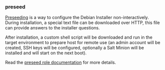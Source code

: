### preseed

[Preseeding](https://wiki.debian.org/DebianInstaller/Preseed) is a way
to configure the Debian Installer non-interactively. During
installation, a special text file can be downloaded over HTTP, this file
can provide answers to the installer questions.

After installation, a custom shell script will be downloaded and run in
the target environment to prepare host for remote use (an admin account
will be created, SSH keys will be configured, optionally a Salt Minion
will be installed and will start on the next boot).

Read the [preseed role documentation](https://docs.debops.org/en/stable-3.2/ansible/roles/preseed/) for more details.
